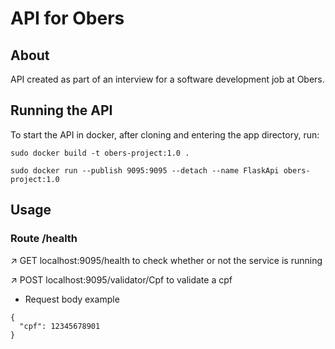 # API for Obers

## About

API created as part of an interview for a software development job at Obers.

## Running the API

To start the API in docker, after cloning and entering the app directory, run:

```{bash}
sudo docker build -t obers-project:1.0 .

sudo docker run --publish 9095:9095 --detach --name FlaskApi obers-project:1.0
```

## Usage

### Route /health

↗️ GET localhost:9095/health to check whether or not the service is running

↗️ POST localhost:9095/validator/Cpf to validate a cpf

- Request body example

```{JSON}
{
  "cpf": 12345678901
}
```
